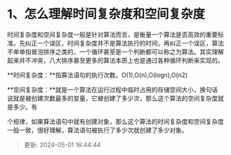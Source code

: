 # 1、怎么理解时间复杂度和空间复杂度

时间复杂度和空间复杂度一般是针对算法而言，是衡量一个算法是否高效的重要标 准。先纠正一个误区，时间复杂度并不是算法执行的时间，再纠正一个误区，算法不单单指冒泡排序之类的，一个循环甚至是一个判断都可以称之为算法。其实理解起来并不冲突，八大排序甚至更多的算法本质上也是通过各种循环判断来实现的。

**时间复杂度：**指算法语句的执行次数。O(1),O(n),O(logn),O(n2)

**空间复杂度：**就是一个算法在运行过程中临时占用的存储空间大小，换句话说就是被创建次数最多的变量，它被创建了多少次，那么这个算法的空间复杂度就是多少。有

个规律，如果算法语句中就有创建对象，那么这个算法的时间复杂度和空间复杂度一般一致，很好理解，算法语句被执行了多少次就创建了多少对象。

> 更新: 2024-05-01 16:44:44  
